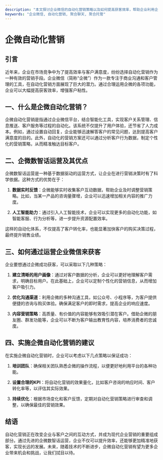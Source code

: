 ```yaml
---
description: "本文探讨企业微信的自动化营销策略以及如何提高获客效率，帮助企业利用企微数智话运营实现营销目标。"
keywords: "企业微信, 自动化营销, 聚合聊天, 聚合托管"
---
```

# 企微自动化营销

## 引言
近年来，企业在市场竞争中为了提高效率与客户满意度，纷纷选择自动化营销作为一种有效的营销手段。企业微信（简称“企微”）作为一款专注于商业沟通和客户管理的工具，在自动化营销方面展现了巨大的潜力。通过合理运用企微的各项功能，企业可以大幅提高获客效率，增强客户粘性。

## 一、什么是企微自动化营销？
企微自动化营销是指通过企业微信平台，结合智能化工具，实现客户关系管理、信息推送、客户服务等过程的自动化。该系统不仅提升了用户体验，还节省了人力成本。例如，通过设置自动回复，企业能够迅速解答客户的常见问题，达到提高客户满意度的目的。此外，自动化的营销方案还可以通过分析客户行为数据，制定个性化的营销策略，从而精准触达目标客户。

## 二、企微数智话运营及其优点
企微数智话运营是一种基于数据驱动的运营方式，让企业在进行营销决策时有了科学依据。这种方式的优势在于：

1. **数据实时反馈**：企微能够实时收集客户互动数据，帮助企业及时调整营销策略。比如，当某一产品的咨询量骤增，企业可以迅速增加相关内容的推广力度。

2. **人工智能助力**：通过引入人工智能技术，企业可以实现更多的自动化功能，如智能客服、行为分析等，进一步提升资源配置效率。

这样的自动化体系，不仅提高了客户转化率，也能显著加快客户的购买决策过程，最终提升销售业绩。

## 三、如何通过运营企业微信来获客
企业要想通过企微成功获客，可以采取以下几种策略：

1. **建立清晰的用户画像**：通过对客户数据的分析，企业可以更好地理解客户需求，明确目标用户。在此基础上，企业可以定制个性化的营销信息，从而增加客户吸引力。

2. **优化沟通渠道**：利用企微的多种沟通工具，如公众号、小程序等，为客户提供便捷的咨询与购买体验。确保满足客户的即时需求，提高企业的响应速度。

3. **内容营销策略**：高质量、有价值的内容能够有效吸引潜在客户。借助企微的朋友圈、群发功能等，企业可以不断为客户输出教育性内容，培养消费者的忠诚度。

## 四、实施企微自动化营销的建议
在实施企微自动化营销时，企业可以考虑以下几点策略以保证成功：

1. **培训团队**：确保相关团队熟悉企微的操作流程，以便更好地利用平台的各种功能。

2. **设置合理的KPI**：将自动化营销的效果量化，比如客户咨询的响应时间、客户转化率等，以评估其实际效果。

3. **持续优化**：根据市场变化和客户反馈，定期对自动化营销策略进行审查和调整，以确保最佳的营销效果。

## 结语
自动化营销正在改变企业与客户之间的互动方式，并成为现代企业营销的重要组成部分。通过先进的企微数智话运营，企业不仅可以提升效率，还能够更加精准地获客，实现长远的发展。未来，随着技术的不断进步，企微自动化营销有望为更多企业带来机会和挑战，让我们拭目以待。
